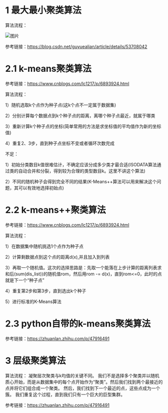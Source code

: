 # 1 最大最小聚类算法

算法流程：

![图片](https://user-images.githubusercontent.com/34503835/123507589-e4650500-d69c-11eb-953a-e242f86e837a.png)

参考链接：https://blog.csdn.net/guyuealian/article/details/53708042

# 2.1 k-means聚类算法

参考链接：https://www.cnblogs.com/lc1217/p/6893924.html

算法流程：
  
  1）随机选取k个点作为种子点(这k个点不一定属于数据集)
  
  2）分别计算每个数据点到k个种子点的距离，离哪个种子点最近，就属于哪类
 
  3）重新计算k个种子点的坐标(简单常用的方法是求坐标值的平均值作为新的坐标值)
  
  4）重复2、3步，直到种子点坐标不变或者循环次数完成

不足：
  
  1）初始分类数目k值很难估计，不确定应该分成多少类才最合适(ISODATA算法通过类的自动合并和分裂，得到较为合理的类型数目k。这里不讲这个算法)
  
  2）不同的随机种子会得到完全不同的结果(K-Means++算法可以用来解决这个问题，其可以有效地选择初始点)
  
# 2.2 k-means++聚类算法

参考链接：https://www.cnblogs.com/lc1217/p/6893924.html

算法流程：
 
 1）在数据集中随机挑选1个点作为种子点
 
 2）计算剩数据点到这个点的距离d(x),并且加入到列表

 3）再取一个随机值。这次的选择思路是：先取一个能落在上步计算的距离列表求和后(sum(dis_list))的随机值rom，然后用rom -= d(x)，直到rom<=0，此时的点就是下一个“种子点”

 4）重复第2步和第3步，直到选出k个种子
 
 5）进行标准的K-Means算法

# 2.3 python自带的k-means聚类算法

参考链接：https://zhuanlan.zhihu.com/p/47916491

# 3 层级聚类算法

算法流程：
凝聚层次聚类与k均值的关键不同。 我们不是选择多个聚类并以随机质心开始，而是从数据集中的每个点开始作为“聚类”。然后我们找到两个最接近的点并将它们组合成一个聚类。 然后，我们找到下一个最近的点，这些点成为一个簇。 我们重复这个过程，直到我们只有一个巨大的巨型集群。

参考链接：https://zhuanlan.zhihu.com/p/47916491
